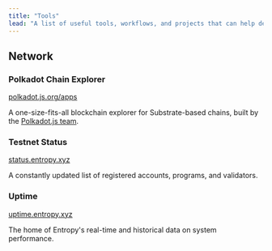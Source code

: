 ```yaml
---
title: "Tools"
lead: "A list of useful tools, workflows, and projects that can help developers build with Entropy."
---
```


## Network

### Polkadot Chain Explorer

[polkadot.js.org/apps](https://polkadot.js.org/apps/?rpc=wss%3A%2F%2Ftestnet.entropy.xyz#/explorer)

A one-size-fits-all blockchain explorer for Substrate-based chains, built by the [Polkadot.js team](https://polkadot.js.org/).

### Testnet Status

[status.entropy.xyz](https://status.entropy.xyz/)

A constantly updated list of registered accounts, programs, and validators.

### Uptime

[uptime.entropy.xyz](https://entropydotxyz.statuspage.io/)

The home of Entropy's real-time and historical data on system performance.

